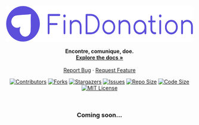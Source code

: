 <p align="center">
  <a href="https://github.com/cristianprochnow/FinDonation">
    <img src="./.github/findonation-with-label.png" alt="Logo" height="96">
  </a>

  <p align="center">
    <strong>Encontre, comunique, doe.</strong>
    <br />
    <a href="https://github.com/cristianprochnow/FinDonation/tree/master/docs"><strong>Explore the docs »</strong></a>
    <br />
    <br />
    <a href="https://github.com/cristianprochnow/FinDonation/issues">Report Bug</a>
    ·
    <a href="https://github.com/cristianprochnow/FinDonation/issues">Request Feature</a>
  </p>
</p>

<div align="center">

  [![Contributors][contributors-shield]][contributors-url]
  [![Forks][forks-shield]][forks-url]
  [![Stargazers][stars-shield]][stars-url]
  [![Issues][issues-shield]][issues-url]
  [![Repo Size][repo-size-shield]][repo-size-url]
  [![Code Size][code-size-shield]][code-size-url]
  [![MIT License][license-shield]][license-url]

</div>
<br />

<h3 align="center">Coming soon...</h3>

<!--

<h1>📚 Table of Contents</h1>

* [About the Project](#about-the-project)
  * [Built With](#built-with)
* [Features](#features)
* [Getting Started](#getting-started)
  * [Prerequisites](#prerequisites)
  * [Installation](#installation)
* [Usage](#usage)
* [Contributing](#contributing)
* [License](#license)
* [Contact](#contact)

<br />

<h1 id="about-the-project">📖 About The Project</h1>

<div align="center">

  [![Product Name Screen Shot][product-screenshot]](https://github.com/cristianprochnow/FinDonation)

</div>

<h2 id="built-with">🔧 Built With</h2>

* []()
* []()
* []()

<br />

<h1 id="features">📋 Features</h1>

- [x]
- [x]

<br />

<h1 id="getting-started">🚀 Getting Started</h1>

<h2 id="prerequisites">📝 Prerequisites</h2>

<h2 id="installation">⚙️ Installation</h2>

<br />

<h1 id="usage">💡 Usage</h1>

_For more examples, please refer to the [Documentation](https://example.com)_

<br />


<h1 id="contributing">🔗 Contributing</h1>

Contributions are what make the open source community such an amazing place to be learn, inspire, and create. Any contributions you make are **greatly appreciated**.

1. 🍴 Fork the Project
2. 👯 Clone this project (`git clone https://github.com/cristianprochnow/FinDonation.git`)
3. 🔀 Create your Feature Branch (`git checkout -b my-feature`)
4. ✔️ Commit your Changes (`git commit -m 'feat: My new feature'`)
5. 📌 Push to the Branch (`git push origin my-feature`)
6. 🔁 Open a Pull Request

<br />

<h1 id="license">📜 License</h1>

Distributed under the MIT License. See `LICENSE` for more information.

<br />

<h1 id="contact">📞 Contact</h1>

Your Name - [![Linkedin][linkedin-shield]][linkedin-url]

Project Link: [https://github.com/your_username/repo_name](https://github.com/cristianprochnow/FinDonation)

<br />

-->

[contributors-shield]: https://img.shields.io/github/contributors/cristianprochnow/FinDonation.svg?style=flat
[contributors-url]: https://github.com/cristianprochnow/FinDonation/graphs/contributors
[forks-shield]: https://img.shields.io/github/forks/cristianprochnow/FinDonation.svg?style=flat
[forks-url]: https://github.com/cristianprochnow/FinDonation/network/members
[stars-shield]: https://img.shields.io/github/stars/cristianprochnow/FinDonation.svg?style=flat
[stars-url]: https://github.com/cristianprochnow/FinDonation/stargazers
[issues-shield]: https://img.shields.io/github/issues/cristianprochnow/FinDonation.svg?style=flat
[issues-url]: https://github.com/cristianprochnow/FinDonation/issues
[license-shield]: https://img.shields.io/github/license/cristianprochnow/FinDonation.svg?style=flat
[license-url]: https://github.com/cristianprochnow/FinDonation/blob/master/LICENSE.txt
[repo-size-shield]: https://img.shields.io/github/repo-size/cristianprochnow/FinDonation.svg?style=flat
[repo-size-url]: https://github.com/cristianprochnow/FinDonation
[code-size-shield]: https://img.shields.io/github/languages/code-size/cristianprochnow/FinDonation
[code-size-url]: https://github.com/cristianprochnow/FinDonation
[linkedin-shield]: https://img.shields.io/badge/-LinkedIn-black.svg?style=flat&logo=linkedin&colorB=0077b4
[linkedin-url]: https://www.linkedin.com/in/cristianprochnow
[product-screenshot]: ./.github/findonation-with-letters.png
